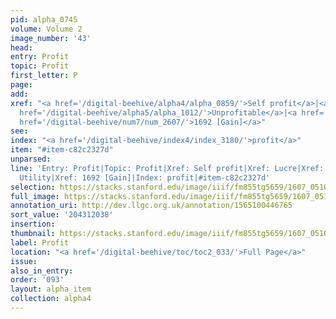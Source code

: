 ```yaml
---
pid: alpha_0745
volume: Volume 2
image_number: '43'
head:
entry: Profit
topic: Profit
first_letter: P
page:
add:
xref: "<a href='/digital-beehive/alpha4/alpha_0859/'>Self profit</a>|<a href='/digital-beehive/alpha3/alpha_0566/'>Lucre</a>|<a
  href='/digital-beehive/alpha5/alpha_1012/'>Unprofitable</a>|<a href='/digital-beehive/alpha5/alpha_1020/'>Utility</a>|<a
  href='/digital-beehive/num7/num_2607/'>1692 [Gain]</a>"
see:
index: "<a href='/digital-beehive/index4/index_3180/'>profit</a>"
item: "#item-c82c2327d"
unparsed:
line: 'Entry: Profit|Topic: Profit|Xref: Self profit|Xref: Lucre|Xref: Unprofitable|Xref:
  Utility|Xref: 1692 [Gain]|Index: profit|#item-c82c2327d'
selection: https://stacks.stanford.edu/image/iiif/fm855tg5659/1607_0510/338,2038,3032,567/full/0/default.jpg
full_image: https://stacks.stanford.edu/image/iiif/fm855tg5659/1607_0510/full/full/0/default.jpg
annotation_uri: http://dev.llgc.org.uk/annotation/1565100446765
sort_value: '204312038'
insertion:
thumbnail: https://stacks.stanford.edu/image/iiif/fm855tg5659/1607_0510/338,2038,600,180/250,/0/default.jpg
label: Profit
location: "<a href='/digital-beehive/toc/toc2_033/'>Full Page</a>"
issue:
also_in_entry:
order: '093'
layout: alpha_item
collection: alpha4
---
```

